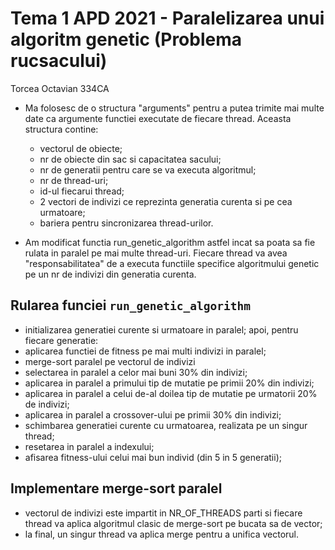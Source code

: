 # Tema 1 APD 2021 - Paralelizarea unui algoritm genetic (Problema rucsacului)

Torcea Octavian 334CA

* Ma folosesc de o structura "arguments" pentru a putea trimite mai multe date
ca argumente functiei executate de fiecare thread. Aceasta structura contine:
    * vectorul de obiecte;
    * nr de obiecte din sac si capacitatea sacului;
    * nr de generatii pentru care se va executa algoritmul;
    * nr de thread-uri;
    * id-ul fiecarui thread;
    * 2 vectori de indivizi ce reprezinta generatia curenta si pe cea urmatoare;
    * bariera pentru sincronizarea thread-urilor.

* Am modificat functia run_genetic_algorithm astfel incat sa poata sa fie
rulata in paralel pe mai multe thread-uri. Fiecare thread va avea
"responsabilitatea" de a executa functiile specifice algoritmului genetic pe un
nr de indivizi din generatia curenta.

## Rularea funciei `run_genetic_algorithm`
* initializarea generatiei curente si urmatoare in paralel;
apoi, pentru fiecare generatie:
* aplicarea functiei de fitness pe mai multi indivizi in paralel;
* merge-sort paralel pe vectorul de indivizi
* selectarea in paralel a celor mai buni 30% din indivizi;
* aplicarea in paralel a primului tip de mutatie pe primii 20% din indivizi;
* aplicarea in paralel a celui de-al doilea tip de mutatie pe urmatorii 20%
de indivizi;
* aplicarea in paralel a crossover-ului pe primii 30% din indivizi;
* schimbarea generatiei curente cu urmatoarea, realizata pe un singur thread;
* resetarea in paralel a indexului;
* afisarea fitness-ului celui mai bun individ (din 5 in 5 generatii);

## Implementare merge-sort paralel
* vectorul de indivizi este impartit in NR_OF_THREADS parti si fiecare
thread va aplica algoritmul clasic de merge-sort pe bucata sa de vector;
* la final, un singur thread va aplica merge pentru a unifica vectorul.
